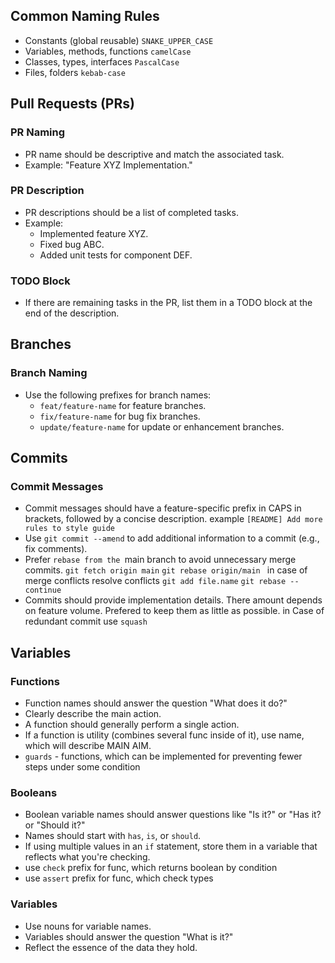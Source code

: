 ## Common Naming Rules

- Constants (global reusable) `SNAKE_UPPER_CASE`
- Variables, methods, functions `camelCase`
- Classes, types, interfaces `PascalCase`
- Files, folders `kebab-case`

## Pull Requests (PRs)

### PR Naming

* PR name should be descriptive and match the associated task.
* Example: "Feature XYZ Implementation."

### PR Description

* PR descriptions should be a list of completed tasks.
* Example:
  * Implemented feature XYZ.
  * Fixed bug ABC.
  * Added unit tests for component DEF.

### TODO Block

* If there are remaining tasks in the PR, list them in a TODO block at the end of the description.

## Branches

### Branch Naming

* Use the following prefixes for branch names:
  * `feat/feature-name` for feature branches.
  * `fix/feature-name` for bug fix branches.
  * `update/feature-name` for update or enhancement branches.

## Commits

### Commit Messages

* Commit messages should have a feature-specific prefix in CAPS in brackets, followed by a concise description.
  example `[README] Add more rules to style guide`
* Use `git commit --amend` to add additional information to a commit (e.g., fix comments).
* Prefer `rebase from the `main  branch to avoid unnecessary merge commits.
  `git fetch origin main`
  `git rebase origin/main `
  in case of merge conflicts
  resolve conflicts
  `git add file.name`
  `git rebase --continue`
* Commits should provide implementation details. There amount depends on feature volume. Prefered to keep them as little as possible. in Case of redundant commit use `squash`

## Variables

### Functions

* Function names should answer the question "What does it do?"
* Clearly describe the main action.
* A function should generally perform a single action.
* If a function is utility (combines several func inside of it), use name, which will describe MAIN AIM.
* `guards` - functions, which can be implemented for preventing fewer steps under some condition

### Booleans

* Boolean variable names should answer questions like "Is it?" or "Has it? or "Should it?"
* Names should start with `has`, `is`, or `should`.
* If using multiple values in an `if` statement, store them in a variable that reflects what you're checking.
* use `check` prefix for func, which returns boolean by condition
* use `assert` prefix for func, which check types

### Variables

* Use nouns for variable names.
* Variables should answer the question "What is it?"
* Reflect the essence of the data they hold.
